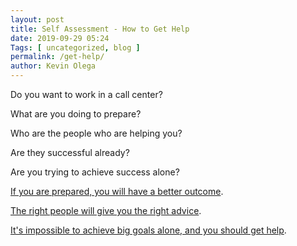 ```yaml
--- 
layout: post 
title: Self Assessment - How to Get Help
date: 2019-09-29 05:24
Tags: [ uncategorized, blog ]
permalink: /get-help/ 
author: Kevin Olega 
--- 
```

Do you want to work in a call center?

What are you doing to prepare?

Who are the people who are helping you?

Are they successful already?

Are you trying to achieve success alone?

[If you are prepared, you will have a better outcome](https://callcentertrainingtips.com/prepare-opportunities/).

[The right people will give you the right advice](https://callcentertrainingtips.com/get-advice-people/).

[It's impossible to achieve big goals alone, and you should get help](https://callcentertrainingtips.com/team/).